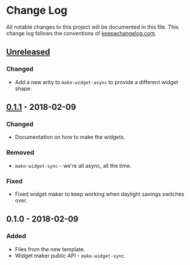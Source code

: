 # Change Log
All notable changes to this project will be documented in this file. This change log follows the conventions of [keepachangelog.com](http://keepachangelog.com/).

## [Unreleased]
### Changed
- Add a new arity to `make-widget-async` to provide a different widget shape.

## [0.1.1] - 2018-02-09
### Changed
- Documentation on how to make the widgets.

### Removed
- `make-widget-sync` - we're all async, all the time.

### Fixed
- Fixed widget maker to keep working when daylight savings switches over.

## 0.1.0 - 2018-02-09
### Added
- Files from the new template.
- Widget maker public API - `make-widget-sync`.

[Unreleased]: https://github.com/your-name/body-measure/compare/0.1.1...HEAD
[0.1.1]: https://github.com/your-name/body-measure/compare/0.1.0...0.1.1
